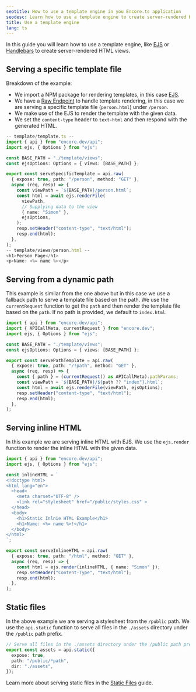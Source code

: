 ```yaml
---
seotitle: How to use a template engine in you Encore.ts application
seodesc: Learn how to use a template engine to create server-rendered HTML with dynamic data.
title: Use a template engine
lang: ts
---
```


In this guide you will learn how to use a template engine, like [EJS](https://ejs.co/) or [Handlebars](https://handlebarsjs.com/) to create server-rendered HTML views.

<GitHubLink 
    href="https://github.com/encoredev/examples/tree/main/ts/template-engine" 
    desc="Using EJS as a template engine with Encore.ts" 
/>

## Serving a specific template file

Breakdown of the example:
* We import a NPM package for rendering templates, in this case [EJS](https://ejs.co/).
* We have a [Raw Endpoint](/docs/ts/primitives/raw-endpoints) to handle template rendering, in this case we are serving a specific template file (`person.html`) under `/person`. 
* We make use of the EJS to render the template with the given data.
* We set the `content-type` header to `text-html` and then respond with the generated HTML.

```ts
-- template/template.ts --
import { api } from "encore.dev/api";
import ejs, { Options } from "ejs";

const BASE_PATH = "./template/views";
const ejsOptions: Options = { views: [BASE_PATH] };

export const serveSpecificTemplate = api.raw(
  { expose: true, path: "/person", method: "GET" },
  async (req, resp) => {
    const viewPath = `${BASE_PATH}/person.html`;
    const html = await ejs.renderFile(
      viewPath,
      // Supplying data to the view
      { name: "Simon" },
      ejsOptions,
    );
    resp.setHeader("content-type", "text/html");
    resp.end(html);
  },
);
-- template/views/person.html --
<h1>Person Page</h1>
<p>Name: <%= name %></p>
```

## Serving from a dynamic path

This example is similar from the one above but in this case we use a fallback path to serve a template file based on the path. We use the `currentRequest` function to get the `path` and then render the template file based on the `path`. If no path is provided, we default to `index.html`.

```ts
import { api } from "encore.dev/api";
import { APICallMeta, currentRequest } from "encore.dev";
import ejs, { Options } from "ejs";

const BASE_PATH = "./template/views";
const ejsOptions: Options = { views: [BASE_PATH] };

export const servePathTemplate = api.raw(
  { expose: true, path: "/!path", method: "GET" },
  async (req, resp) => {
    const { path } = (currentRequest() as APICallMeta).pathParams;
    const viewPath = `${BASE_PATH}/${path ?? "index"}.html`;
    const html = await ejs.renderFile(viewPath, ejsOptions);
    resp.setHeader("content-type", "text/html");
    resp.end(html);
  },
);
```

## Serving inline HTML

In this example we are serving inline HTML with EJS. We use the `ejs.render` function to render the inline HTML with the given data.

```ts
import { api } from "encore.dev/api";
import ejs, { Options } from "ejs";

const inlineHTML = `
<!doctype html>
<html lang="en">
  <head>
    <meta charset="UTF-8" />
    <link rel="stylesheet" href="/public/styles.css" >
  </head>
  <body>
    <h1>Static Inlnie HTML Example</h1>
    <h1>Name: <%= name %>!</h1>
  </body>
</html>
`;

export const serveInlineHTML = api.raw(
  { expose: true, path: "/html", method: "GET" },
  async (req, resp) => {
    const html = ejs.render(inlineHTML, { name: "Simon" });
    resp.setHeader("Content-Type", "text/html");
    resp.end(html);
  },
);
```

## Static files

In the above example we are serving a stylesheet from the `/public` path. We use the `api.static` function to serve all files in the `./assets` directory under the `/public` path prefix.

```ts
// Serve all files in the ./assets directory under the /public path prefix.
export const assets = api.static({
  expose: true,
  path: "/public/*path",
  dir: "./assets",
});
```

Learn more about serving static files in the [Static Files](/docs/ts/primitives/static-assets) guide.
